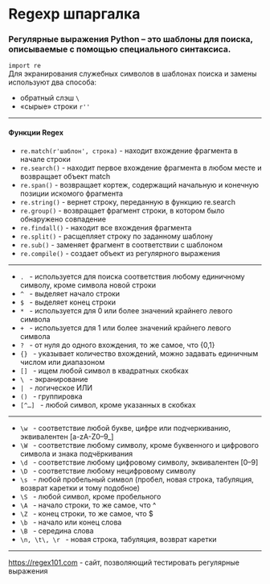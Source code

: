 # Regexp шпаргалка    
### Регулярные выражения Python – это шаблоны для поиска, описываемые с помощью специального синтаксиса. 
`import re`  
Для экранирования служебных символов в шаблонах поиска и замены используют два способа:  
* обратный слэш `\`    
* «сырые» строки `r''`      
___
#### Функции Regex  
* `re.match(r'шаблон', строка)` - находит вхождение фрагмента в начале строки  
* `re.search()` - находит первое вхождение фрагмента в любом месте и возвращает объект match  
* `re.span()` -  возвращает кортеж, содержащий начальную и конечную позиции искомого фрагмента  
* `re.string()` - вернет строку, переданную в функцию re.search  
* `re.group()` - возвращает фрагмент строки, в котором было обнаружено совпадение  
* `re.findall()` - находит все вхождения фрагмента  
* `re.split()` - расщепляет строку по заданному шаблону  
* `re.sub()` - заменяет фрагмент в соответствии с шаблоном  
* `re.compile()` - создает объект из регулярного выражения  
___     
* `. ` - используется для поиска соответствия любому единичному символу, кроме символа новой строки   
* `^ ` - выделяет начало строки  
* `$ ` - выделяет конец строки   
* `* ` - используется для 0 или более значений крайнего левого символа    
* `+ ` - используется для 1 или более значений крайнего левого символа    
* `? ` - от нуля до одного вхождения, то же самое, что {0,1}    
* `{} ` - указывает количество вхождений, можно задавать единичным числом или диапазоном    
* `[] ` - ищем любой символ в квадратных скобках      
* `\ ` - экранирование      
* `| ` - логическое ИЛИ     
* `() ` - группировка  
* `[^…] ` - любой символ, кроме указанных в скобках  
___
* `\w ` - соответствие любой букве, цифре или подчеркиванию, эквивалентен [a-zA-Z0–9_]  
* `\W ` - соответствие любому символу, кроме буквенного и цифрового символа и знака подчёркивания  
* `\d ` - соответствие любому цифровому символу, эквивалентен [0–9]  
* `\D ` - соответствие любому нецифровому символу  
* `\s ` - любой пробельный символ (пробел, новая строка, табуляция, возврат каретки и тому подобное)  
* `\S ` - любой символ, кроме пробельного  
* `\A ` - начало строки, то же самое, что ^  
* `\Z ` - конец строки, то же самое, что $   
* `\b ` - начало или конец слова  
* `\B ` - cередина слова    
* `\n, \t\, \r ` - новая строка, табуляция, возврат каретки  
___
https://regex101.com - сайт, позволяющий тестировать регулярные выражения  

